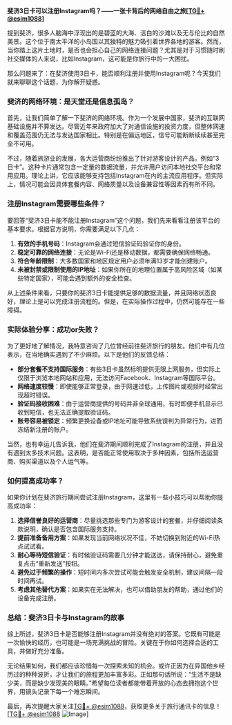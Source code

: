 **斐济3日卡可以注册Instagram吗？——一张卡背后的网络自由之旅[[TG💪+ @esim1088](https://t.me/s/esim1088)]**

提到斐济，很多人脑海中浮现出的是碧蓝的大海、洁白的沙滩以及无与伦比的自然美景。这个位于南太平洋的小岛国以其独特的魅力吸引着世界各地的游客。然而，当你踏上这片土地时，是否也会担心自己的网络连接问题？尤其是对于习惯随时刷社交媒体的人来说，比如Instagram，这可能是你旅行中的一大困扰。

那么问题来了：在斐济使用3日卡，能否顺利注册并使用Instagram呢？今天我们就来聊聊这个话题，为你解开疑惑。

### 斐济的网络环境：是天堂还是信息孤岛？

首先，让我们简单了解一下斐济的网络环境。作为一个发展中国家，斐济的互联网基础设施并不算发达。尽管近年来政府加大了对通信设施的投资力度，但整体网速和覆盖范围仍无法与发达国家相比。特别是在偏远地区，信号可能断断续续甚至完全不可用。

不过，随着旅游业的发展，各大运营商纷纷推出了针对游客设计的产品，例如“3日卡”。这种卡片通常包含一定量的数据流量，并允许用户访问本地社交平台和常用应用。理论上讲，它应该能够支持包括Instagram在内的主流应用程序。但实际上，情况可能会因具体套餐内容、网络质量以及设备兼容性等因素而有所不同。

### 注册Instagram需要哪些条件？

要回答“斐济3日卡能不能注册Instagram”这个问题，我们先来看看注册该平台的基本要求。根据官方说明，你需要满足以下几点：

1. **有效的手机号码**：Instagram会通过短信验证码验证你的身份。
2. **稳定可靠的网络连接**：无论是Wi-Fi还是移动数据，都需要确保网络畅通。
3. **符合年龄限制**：大多数国家和地区规定用户必须年满13岁才能创建账户。
4. **未被封禁或限制使用的IP地址**：如果你所在的地理位置属于高风险区域（如某些特定国家），可能会遇到额外的安全检查。

从上述条件来看，只要你的斐济3日卡能提供足够的数据流量，并且网络状态良好，理论上是可以完成注册流程的。但是，在实际操作过程中，仍然可能存在一些障碍。

### 实际体验分享：成功or失败？

为了更好地了解情况，我特意咨询了几位曾经前往斐济旅行的朋友。他们中有几位表示，在当地确实遇到了不少麻烦。以下是他们的反馈总结：

- **部分套餐不支持国际服务**：有些3日卡虽然标明提供无限上网服务，但实际上仅限于浏览本地网站和应用，无法访问Facebook、Instagram等国际平台。
- **网络速度较慢**：即使能够正常登录，由于网速过低，上传图片或视频时经常出现超时错误。
- **验证码接收困难**：由于运营商提供的号码并非全球通用，有时即便手机显示已收到短信，也无法正确提取验证码。
- **账号容易被锁定**：频繁更换设备或IP地址可能导致系统误判为异常行为，进而冻结新注册的账户。

当然，也有幸运儿告诉我，他们在斐济期间顺利完成了Instagram的注册，并且没有遇到太多技术问题。这表明，是否能正常使用取决于多种因素，包括所选运营商、购买渠道以及个人运气等。

### 如何提高成功率？

如果你计划在斐济旅行期间尝试注册Instagram，这里有一些小技巧可以帮助你提高成功率：

1. **选择信誉良好的运营商**：尽量挑选那些专门为游客设计的套餐，并仔细阅读条款说明，确认是否包含国际服务支持。
2. **提前准备备用方案**：如果发现当前网络状况不佳，不妨切换到附近的Wi-Fi热点试试看。
3. **耐心等待短信验证**：有时候验证码需要几分钟才能送达，请保持耐心，避免重复点击“重新发送”按钮。
4. **避免过于频繁的操作**：短时间内多次尝试可能会触发安全机制，建议间隔一段时间再试。
5. **考虑其他替代方案**：如果实在无法解决，也可以借助朋友的帮助，通过他们的设备完成注册。

### 总结：斐济3日卡与Instagram的故事

综上所述，斐济3日卡是否能够注册Instagram并没有绝对的答案。它既有可能是一次愉快的经历，也可能是一场充满挑战的冒险。关键在于你如何选择合适的工具，并做好充分准备。

无论结果如何，我们都应该珍惜每一次探索未知的机会。或许正因为在异国他乡经历过的种种波折，才让我们的旅程更加丰富多彩。正如那句话所说：“生活不是缺少美，而是缺少发现美的眼睛。”希望每位读者都能带着开放的心态去拥抱这个世界，用镜头记录下每一个难忘瞬间。

最后，再次提醒大家关注[TG💪+ @esim1088](https://t.me/s/esim1088)，获取更多关于旅行通讯卡的信息！[[TG💪+ @esim1088](https://t.me/s/esim1088) ![Image](https://i.postimg.cc/4NQfJmqS/Snipaste-2025-05-13-00-14-12.png)]